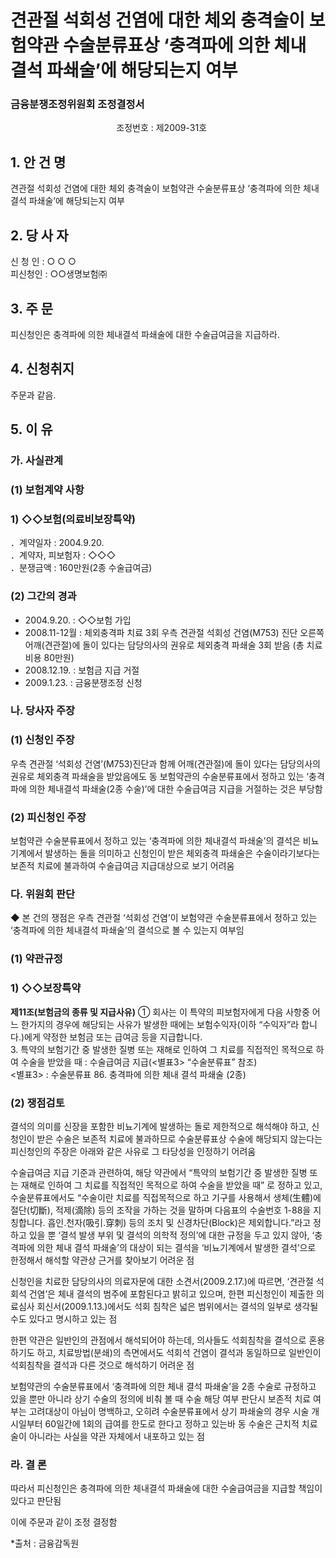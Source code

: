 
# 견관절 석회성 건염에 대한 체외 충격술이 보험약관 수술분류표상 ‘충격파에 의한 체내 결석 파쇄술’에 해당되는지 여부


 ### 금융분쟁조정위원회 조정결정서 

&nbsp;&nbsp;&nbsp;&nbsp;&nbsp;&nbsp;&nbsp;&nbsp;&nbsp;&nbsp; &nbsp;&nbsp;&nbsp;&nbsp;&nbsp;&nbsp;&nbsp;&nbsp;&nbsp;&nbsp; &nbsp;&nbsp;&nbsp;&nbsp;&nbsp;&nbsp;&nbsp;&nbsp;&nbsp;&nbsp; &nbsp;&nbsp;&nbsp;&nbsp;&nbsp;&nbsp;&nbsp;&nbsp;&nbsp;&nbsp;조정번호 : 제2009-31호

## 1. 안 건 명 
견관절 석회성 건염에 대한 체외 충격술이 보험약관 수술분류표상 ‘충격파에 의한 체내 결석 파쇄술’에 해당되는지 여부

## 2. 당 사 자 
신 청 인  :  ○ ○ ○<br>
피신청인  :  ○○생명보험㈜

## 3. 주    문
피신청인은 충격파에 의한 체내결석 파쇄술에 대한 수술급여금을 지급하라.  

## 4. 신청취지 
주문과 같음.

## 5. 이   유 
### 가. 사실관계 
### (1) 보험계약 사항 

### 1) ◇◇보험(의료비보장특약)<br>
  ．계약일자 : 2004.9.20.<br> 
  ．계약자, 피보험자 : ◇◇◇<br>
  ．분쟁금액 : 160만원(2종 수술급여금)

### (2) 그간의 경과

- 2004.9.20. :  ◇◇보험 가입
- 2008.11-12월 : 체외충격파 치료 3회 
                  우측 견관절 석회성 건염(M753) 진단
                  오른쪽 어깨(견관절)에 돌이 있다는 담당의사의 권유로 체외충격 파쇄술 3회 받음 (총 치료비용 80만원)
- 2008.12.19. :  보험금 지급 거절
- 2009.1.23.  :  금융분쟁조정 신청

### 나. 당사자 주장 

### (1) 신청인 주장 
우측 견관절 ‘석회성 건염’(M753)진단과 함께 어깨(견관절)에 돌이 있다는 담당의사의 권유로 체외충격 파쇄술을 받았음에도 동 보험약관의 수술분류표에서 정하고 있는 ‘충격파에 의한 체내결석 파쇄술(2종 수술)’에 대한 수술급여금 지급을 거절하는 것은 부당함

### (2) 피신청인 주장
보험약관 수술분류표에서 정하고 있는 ‘충격파에 의한 체내결석 파쇄술’의 결석은 비뇨기계에서 발생하는 돌을 의미하고 신청인이 받은 체외충격 파쇄술은 수술이라기보다는 보존적 치료에 불과하여 수술급여금 지급대상으로 보기 어려움

### 다. 위원회 판단
◆ 본 건의 쟁점은 우측 견관절 ‘석회성 건염’이 보험약관 수술분류표에서 정하고 있는 ‘충격파에 의한 체내결석 파쇄술’의 결석으로 볼 수 있는지 여부임

### (1) 약관규정  

### 1) ◇◇보장특약

**제11조(보험금의 종류 및 지급사유)** ① 회사는 이 특약의 피보험자에게 다음 사항중 어느 한가지의 경우에 해당되는 사유가 발생한 때에는 보험수익자(이하 “수익자”라 합니다.)에게 약정한 보험금 또는 급여금 등을 지급합니다.<br> 3. 특약의 보험기간 중 발생한 질병 또는 재해로 인하여 그 치료를 직접적인 목적으로 하여 수술을 받았을 때 : 수술급여금 지급(<별표3> “수술분류표” 참조)<br> <별표3> : 수술분류표 86. 충격파에 의한 체내 결석 파쇄술 (2종)

### (2) 쟁점검토  

결석의 의미를 신장을 포함한 비뇨기계에 발생하는 돌로 제한적으로 해석해야 하고, 신청인이 받은 수술은 보존적 치료에 불과하므로 수술분류표상 수술에 해당되지 않는다는 피신청인의 주장은  아래와 같은 사유로 그 타당성을 인정하기 어려움

수술급여금 지급 기준과 관련하여, 해당 약관에서 “특약의 보험기간 중 발생한 질병 또는 재해로 인하여 그 치료를 직접적인 목적으로 하여 수술을 받았을 때” 로 정하고 있고, 수술분류표에서도 “수술이란 치료를 직접목적으로 하고 기구를 사용해서 생체(生體)에 절단(切斷), 적제(滴除) 등의 조작을 가하는 것을 말하며 다음표의 수술번호 1-88을 지칭합니다. 흡인․천자(吸引․穿刺) 등의 조치 및 신경차단(Block)은 제외합니다.”라고 정하고 있을 뿐 ‘결석 발생 부위 및 결석의 의학적 정의’에 대한 규정을 두고 있지 않아, ‘충격파에 의한 체내 결석 파쇄술’의 대상이 되는 결석을 ‘비뇨기계에서 발생한 결석’으로 한정해서 해석할 약관상 근거를 찾아보기 어려운 점

신청인을 치료한 담당의사의 의료자문에 대한 소견서(2009.2.17.)에 따르면, ‘견관절 석회석 건염’은 체내 결석의 범주에 포함된다고 밝히고 있으며, 한편 피신청인이 제출한 의료심사 회신서(2009.1.13.)에서도 석회 침착은 넓은 범위에서는 결석의 일부로 생각될 수도 있다고 명시하고 있는 점

한편 약관은 일반인의 관점에서 해석되어야 하는데, 의사들도 석회침착을 결석으로 혼용하기도 하고, 치료방법(분쇄)의 측면에서도 석회석 건염이 결석과 동일하므로 일반인이 석회침착을 결석과 다른 것으로 해석하기 어려운 점 

보험약관의 수술분류표에서 ‘충격파에 의한 체내 결석 파쇄술’을 2종 수술로 규정하고 있을 뿐만 아니라 상기 수술의 정의에 비춰 볼 때 수술 해당 여부 판단시 보존적 치료 여부는 고려대상이 아님이 명백하고, 오히려 수술분류표에서 상기 파쇄술의 경우 시술 개시일부터 60일간에 1회의 급여를 한도로 한다고 정하고 있는바 동 수술은 근치적 치료술이 아니라는 사실을 약관 자체에서 내포하고 있는 점


### 라. 결 론

따라서 피신청인은 충격파에 의한 체내결석 파쇄술에 대한 수술급여금을 지급할 책임이 있다고 판단됨 

이에 주문과 같이 조정 결정함  

*출처 : 금융감독원